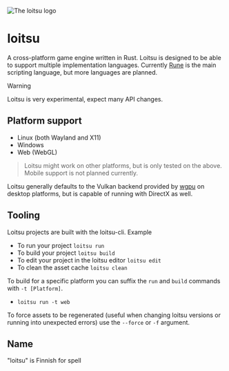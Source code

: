 ![The loitsu logo](https://github.com/apeltsi/loitsu/assets/49206921/40bd92ea-d96d-4c4c-be14-a3e784eb0c27)

# loitsu

A cross-platform game engine written in Rust. Loitsu is designed to be able to support multiple implementation languages. Currently [Rune](https://rune-rs.github.io/) is the main scripting language, but more languages are planned.

> [!WARNING]
>
> Loitsu is very experimental, expect many API changes. 

## Platform support

- Linux (both Wayland and X11)
- Windows
- Web (WebGL)

> Loitsu might work on other platforms, but is only tested on the above. Mobile support is not planned currently.

Loitsu generally defaults to the Vulkan backend provided by [wgpu](https://github.com/gfx-rs/wgpu) on desktop platforms, but is capable of running with DirectX as well.

## Tooling

Loitsu projects are built with the loitsu-cli. Example
- To run your project `loitsu run`
- To build your project `loitsu build`
- To edit your project in the loitsu editor `loitsu edit`
- To clean the asset cache `loitsu clean`

To build for a specific platform you can suffix the `run` and `build` commands with `-t [Platform]`.

- `loitsu run -t web`

To force assets to be regenerated (useful when changing loitsu versions or running into unexpected errors) use the `--force` or `-f` argument.

## Name

"loitsu" is Finnish for spell
